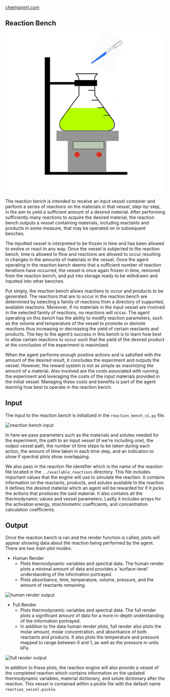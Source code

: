 [chemgymrl.com](https://chemgymrl.com/)

## Reaction Bench

<span style="display:block;text-align:center">![Reaction](tutorial_figures/reaction.png)

The reaction bench is intended to receive an input vessel container and perform a series of reactions on the materials in that vessel, step-by-step, in the aim to yield a sufficient amount of a desired material. After performing sufficiently many reactions to acquire the desired material, the reaction bench outputs a vessel containing materials, including reactants and products in some measure, that may be operated on in subsequent benches.

The inputted vessel is interpreted to be frozen in time and has been allowed to evolve or react in any way. Once the vessel is subjected to the reaction bench, time is allowed to flow and reactions are allowed to occur resulting in changes in the amounts of materials in the vessel. Once the agent operating in the reaction bench deems that a sufficient number of reaction iterations have occurred, the vessel is once again frozen in time, removed from the reaction bench, and put into storage ready to be withdrawn and inputted into other benches.

Put simply, the reaction bench allows reactions to occur and products to be generated. The reactions that are to occur in the reaction bench are determined by selecting a family of reactions from a directory of supported, available reactions. Moreover, if no materials in the input vessel are involved in the selected family of reactions, no reactions will occur. The agent operating on this bench has the ability to modify reaction parameters, such as the volume and temperature of the vessel to promote or demote reactions thus increasing or decreasing the yield of certain reactants and products. The key to the agent’s success in this bench is to learn how best to allow certain reactions to occur such that the yield of the desired product at the conclusion of the experiment is maximized.

When the agent performs enough positive actions and is satisfied with the amount of the desired result, it concludes the experiment and outputs the vessel. However, the reward system is not as simple as maximizing the amount of a material. Also involved are the costs associated with running the experiment and leveraging the costs of the input materials provided in the initial vessel. Managing these costs and benefits is part of the agent learning how best to operate in the reaction bench.

## Input

The input to the reaction bench is initialized in the `reaction_bench_v1.py` file. 

![reaction bench input](../tutorial_figures/reaction/reaction_bench_input.png)

In here we pass parameters such as the materials and solutes needed for the experiment, the path to an input vessel 
(if we're including one), the output vessel path, the number of time steps to be taken during each action, the amount
of time taken in each time step, and an indication to show if spectral plots show overlapping. 

We also pass in the reaction file identifier which is the name of the reaction file located in the 
`../available_reactions` directory. This file includes important values that the engine will use to simulate the 
reaction. It contains information on the reactants, products, and solutes available to the reaction. It defines the 
desired material which an agent will be rewarded for if it picks the actions that produces the said material. It also 
contains all the thermodynamic values and vessel parameters. Lastly it includes arrays for the activation energy, 
stoichiometric coefficients, and concentration calculation coefficients. 

## Output

Once the reaction bench is ran and the render function is called, plots will appear showing data about the reaction 
being performed by the agent. There are two main plot modes:

- Human Render
    - Plots thermodynamic variables and spectral data. The human render plots a minimal amount of data and provides a 
    'surface-level' understanding of the information portrayed.
    - Plots absorbance, time, temperature, volume, pressure, and the amount of reactants remaining.
  
![human render output](../tutorial_figures/reaction/human_render_reaction.png)

- Full Render
    -  Plots thermodynamic variables and spectral data. The full render plots a significant amount of data for a more 
    in-depth understanding of the information portrayed.
    - In addition to the data human render plots, full render also plots the molar amount, molar concentration, and 
    absorbance of both reactants and products. It also plots the temperature and pressure mapped to range between 0 and 
    1, as well as the pressure in units kPa.            

![full render output](../tutorial_figures/reaction/full_render_reaction.png)

In addition to these plots, the reaction engine will also provide a vessel of the completed reaction which contains 
information on the updated thermodynamic variables, material dictionary, and solute dictionary after the reaction. This 
vessel is contained within a pickle file with the default name `reaction_vessel.pickle`.
